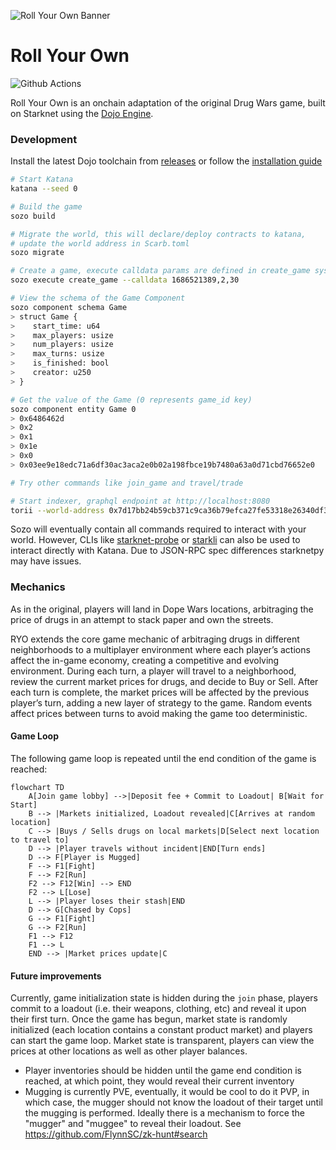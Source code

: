 ![Roll Your Own Banner](.github/banner-wide.png)

# Roll Your Own

![Github Actions][gha-badge]

[gha-badge]: https://img.shields.io/github/actions/workflow/status/cartridge-gg/rollyourown/test.yml?branch=main

Roll Your Own is an onchain adaptation of the original Drug Wars game, built on Starknet using the [Dojo Engine](https://github.com/dojoengine/dojo).

### Development

Install the latest Dojo toolchain from [releases](https://github.com/dojoengine/dojo/releases) or follow the [installation guide](https://book.dojoengine.org/getting-started/installation.html)

```bash
# Start Katana
katana --seed 0

# Build the game
sozo build

# Migrate the world, this will declare/deploy contracts to katana,
# update the world address in Scarb.toml
sozo migrate

# Create a game, execute calldata params are defined in create_game system
sozo execute create_game --calldata 1686521389,2,30

# View the schema of the Game Component
sozo component schema Game
> struct Game {
>    start_time: u64
>    max_players: usize
>    num_players: usize
>    max_turns: usize
>    is_finished: bool
>    creator: u250
> }

# Get the value of the Game (0 represents game_id key)
sozo component entity Game 0
> 0x6486462d
> 0x2
> 0x1
> 0x1e
> 0x0
> 0x03ee9e18edc71a6df30ac3aca2e0b02a198fbce19b7480a63a0d71cbd76652e0

# Try other commands like join_game and travel/trade

# Start indexer, graphql endpoint at http://localhost:8080
torii --world-address 0x7d17bb24b59cb371c9ca36b79efca27fe53318e26340df3d8623dba5a7b9e5f --manifest path_to_target/manifest.json

```

Sozo will eventually contain all commands required to interact with your world. However, CLIs like [starknet-probe](https://github.com/kariy/starknet-probe) or [starkli](https://github.com/xJonathanLEI/starkli) can also be used to interact directly with Katana. Due to JSON-RPC spec differences starknetpy may have issues.

### Mechanics

As in the original, players will land in Dope Wars locations, arbitraging the price of drugs in an attempt to stack paper and own the streets.

RYO extends the core game mechanic of arbitraging drugs in different neighborhoods to a multiplayer environment where each player’s actions affect the in-game economy, creating a competitive and evolving environment. During each turn, a player will travel to a neighborhood, review the current market prices for drugs, and decide to Buy or Sell. After each turn is complete, the market prices will be affected by the previous player’s turn, adding a new layer of strategy to the game. Random events affect prices between turns to avoid making the game too deterministic.

#### Game Loop

The following game loop is repeated until the end condition of the game is reached:

```mermaid
flowchart TD
    A[Join game lobby] -->|Deposit fee + Commit to Loadout| B[Wait for Start]
    B --> |Markets initialized, Loadout revealed|C[Arrives at random location]
    C --> |Buys / Sells drugs on local markets|D[Select next location to travel to]
    D --> |Player travels without incident|END[Turn ends]
    D --> F[Player is Mugged]
    F --> F1[Fight]
    F --> F2[Run]
    F2 --> F12[Win] --> END
    F2 --> L[Lose]
    L --> |Player loses their stash|END
    D --> G[Chased by Cops]
    G --> F1[Fight]
    G --> F2[Run]
    F1 --> F12
    F1 --> L
    END --> |Market prices update|C
```

#### Future improvements

Currently, game initialization state is hidden during the `join` phase, players commit to a loadout (i.e. their weapons, clothing, etc) and reveal it upon their first turn. Once the game has begun, market state is randomly initialized (each location contains a constant product market) and players can start the game loop. Market state is transparent, players can view the prices at other locations as well as other player balances.

- Player inventories should be hidden until the game end condition is reached, at which point, they would reveal their current inventory
- Mugging is currently PVE, eventually, it would be cool to do it PVP, in which case, the mugger should not know the loadout of their target until the mugging is performed. Ideally there is a mechanism to force the "mugger" and "muggee" to reveal their loadout. See https://github.com/FlynnSC/zk-hunt#search
